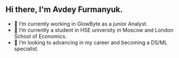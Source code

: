 ## Hi there, I'm Avdey Furmanyuk.

<!--
**avdeyFur/avdeyFur** is a ✨ _special_ ✨ repository because its `README.md` (this file) appears on your GitHub profile.

- 🔭 I’m currently working in GlowByte as a junior Analyst. 
- 🌱 I’m currently a student in HSE university in Moscow and London School of Economics.
- 👯 I’m looking to advancing in my career and becoming a DS/ML specialist.
- 🤔 I’m looking for help with ...
- 💬 Ask me about ...
- 📫 How to reach me: ...
- 😄 Pronouns: ...
- ⚡ Fun fact: ...
-->
- 🔭 I’m currently working in GlowByte as a junior Analyst. 
- 🌱 I’m currently a student in HSE university in Moscow and London School of Economics.
- 👯 I’m looking to advancing in my career and becoming a DS/ML specialist.
